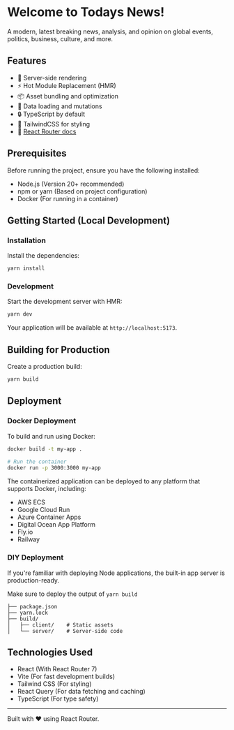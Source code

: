 # Welcome to Todays News!

A modern, latest breaking news, analysis, and opinion on global events, politics, business, culture, and more.

## Features

- 🚀 Server-side rendering
- ⚡️ Hot Module Replacement (HMR)
- 📦 Asset bundling and optimization
- 🔄 Data loading and mutations
- 🔒 TypeScript by default
- 🎉 TailwindCSS for styling
- 📖 [React Router docs](https://reactrouter.com/)

## Prerequisites

Before running the project, ensure you have the following installed:

- Node.js (Version 20+ recommended)
- npm or yarn (Based on project configuration)
- Docker (For running in a container)

## Getting Started (Local Development)

### Installation

Install the dependencies:

```bash
yarn install
```

### Development

Start the development server with HMR:

```bash
yarn dev
```

Your application will be available at `http://localhost:5173`.

## Building for Production

Create a production build:

```bash
yarn build
```

## Deployment

### Docker Deployment

To build and run using Docker:

```bash
docker build -t my-app .

# Run the container
docker run -p 3000:3000 my-app
```

The containerized application can be deployed to any platform that supports Docker, including:

- AWS ECS
- Google Cloud Run
- Azure Container Apps
- Digital Ocean App Platform
- Fly.io
- Railway

### DIY Deployment

If you're familiar with deploying Node applications, the built-in app server is production-ready.

Make sure to deploy the output of `yarn build`

```
├── package.json
├── yarn.lock
├── build/
│   ├── client/    # Static assets
│   └── server/    # Server-side code
```

## Technologies Used

- React (With React Router 7)
- Vite (For fast development builds)
- Tailwind CSS (For styling)
- React Query (For data fetching and caching)
- TypeScript (For type safety)

---

Built with ❤️ using React Router.
